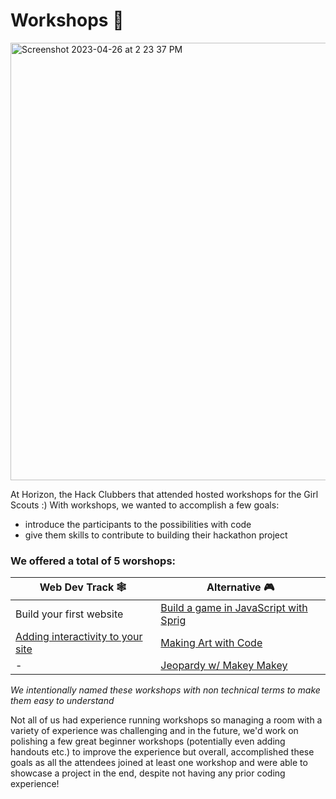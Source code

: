 # Workshops 🌸

<img width="700" alt="Screenshot 2023-04-26 at 2 23 37 PM" src="https://user-images.githubusercontent.com/65808924/234668223-19757e86-22ac-491c-8032-1c55c935210a.png">

At Horizon, the Hack Clubbers that attended hosted workshops for the Girl Scouts :) With workshops, we wanted to accomplish a few goals:
- introduce the participants to the possibilities with code
- give them skills to contribute to building their hackathon project

### We offered a total of 5 worshops:
|Web Dev Track 🕸️|Alternative 🎮|
|----------------|----------------|
|Build your first website|[Build a game in JavaScript with](https://docs.google.com/presentation/d/1SE1vlyCV1iXa41H9sQ-lf8Xx045nrc-IjI97gJIneBI/edit#slide=id.g217309e400e_2_4) [Sprig](https://sprig.hackclub.com)|
|[Adding interactivity to your site](https://docs.google.com/presentation/d/1FqnhOup5CPZ_1ErrI1F_3WDyRw1i3mn3GC1RGGowsWY/edit?usp=sharing)|[Making Art with Code](https://hack.af/generative-art-workshop)|
|- |[Jeopardy w/ Makey Makey](https://makeymakey.com/blogs/how-to-instructions/buzzer-app-creating-quiz-show-buttons)|

_We intentionally named these workshops with non technical terms to make them easy to understand_

Not all of us had experience running workshops so managing a room with a variety of experience was challenging and in the future, we'd work on polishing a few great beginner workshops (potentially even adding handouts etc.) to improve the experience but overall, accomplished these goals as all the attendees joined at least one workshop and were able to showcase a project in the end, despite not having any prior coding experience!
